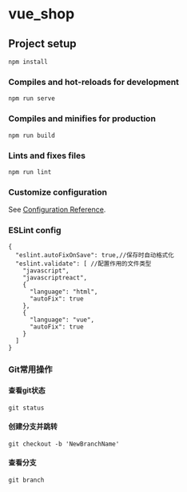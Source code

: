 # vue_shop

## Project setup
```
npm install
```

### Compiles and hot-reloads for development
```
npm run serve
```

### Compiles and minifies for production
```
npm run build
```

### Lints and fixes files
```
npm run lint
```

### Customize configuration
See [Configuration Reference](https://cli.vuejs.org/config/).


### ESLint config
```
{
  "eslint.autoFixOnSave": true,//保存时自动格式化
  "eslint.validate": [ //配置作用的文件类型
    "javascript",
    "javascriptreact",
    {
      "language": "html",
      "autoFix": true
    },
    {
      "language": "vue",
      "autoFix": true
    }
  ]
}
```

### Git常用操作
#### 查看git状态
```
git status
```
#### 创建分支并跳转
```
git checkout -b 'NewBranchName'
```
#### 查看分支
```
git branch
```
